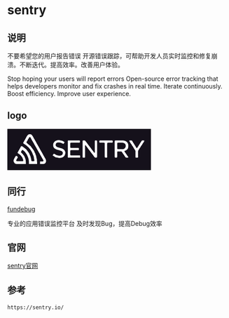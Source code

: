 # sentry

## 说明

不要希望您的用户报告错误
开源错误跟踪，可帮助开发人员实时监控和修复崩溃。不断迭代。提高效率。改善用户体验。


Stop hoping your users will report errors
Open-source error tracking that helps developers monitor and fix crashes in real time. Iterate continuously. Boost efficiency. Improve user experience.

## logo

![Jenkins](/assets/images/sentryLogo.png)


## 同行

[fundebug](https://www.fundebug.com/)

专业的应用错误监控平台
及时发现Bug，提高Debug效率

## 官网

[sentry官网](https://sentry.io/)

## 参考

```
https://sentry.io/
```
